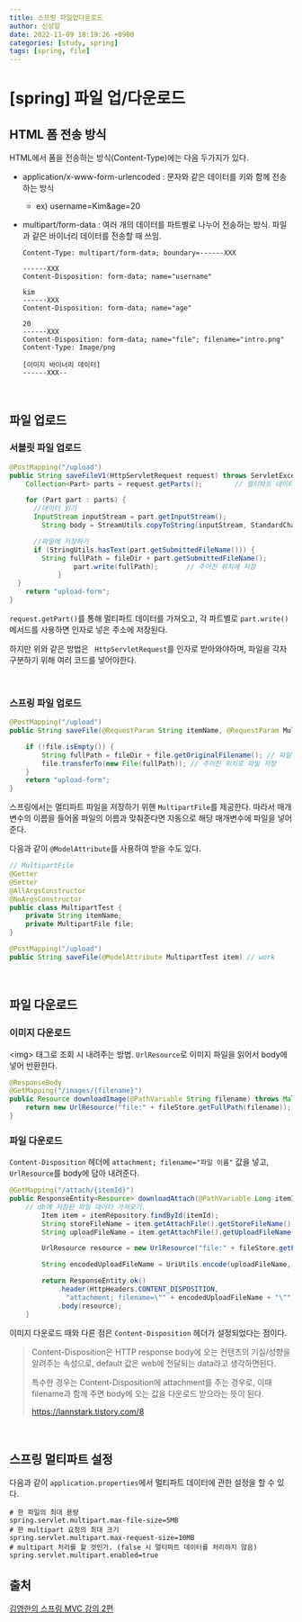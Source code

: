 ```yaml
---
title: 스프링 파일업다운로드
author: 신성일
date: 2022-11-09 18:19:26 +0900
categories: [study, spring]
tags: [spring, file]
---
```


# [spring] 파일 업/다운로드

## HTML 폼 전송 방식

HTML에서 폼을 전송하는 방식(Content-Type)에는 다음 두가지가 있다.

-  application/x-www-form-urlencoded : 문자와 같은 데이터를 키와 함께 전송하는 방식

   -  ex) username=Kim&age=20

-  multipart/form-data : 여러 개의 데이터를 파트별로 나누어 전송하는 방식. 파일과 같은 바이너리 데이터를 전송할 때 쓰임.

   ```
   Content-Type: multipart/form-data; boundary=------XXX

   ------XXX
   Content-Disposition: form-data; name="username"

   kim
   ------XXX
   Content-Disposition: form-data; name="age"

   20
   ------XXX
   Content-Disposition: form-data; name="file"; filename="intro.png"
   Content-Type: Image/png

   [이미지 바이너리 데이터]
   ------XXX--
   ```

<br/>

## **파일 업로드**

### **서블릿 파일 업로드**

```java
@PostMapping("/upload")
public String saveFileV1(HttpServletRequest request) throws ServletException, IOException {
	Collection<Part> parts = request.getParts();		// 멀티파트 데이터 가져오기

	for (Part part : parts) {
      //데이터 읽기
      InputStream inputStream = part.getInputStream();
    	String body = StreamUtils.copyToString(inputStream, StandardCharsets.UTF_8);

      //파일에 저장하기
      if (StringUtils.hasText(part.getSubmittedFileName())) {
      	String fullPath = fileDir + part.getSubmittedFileName(); 		// 클라이언트가 전달한 파일명
				part.write(fullPath);		// 주어진 위치에 저장
			}
  }
	return "upload-form";
}
```

`request.getPart()`를 통해 멀티파트 데이터를 가져오고, 각 파트별로 `part.write()` 메서드를 사용하면 인자로 넣은 주소에 저장된다.

하지만 위와 같은 방법은 ` HttpServletRequest`를 인자로 받아와야하며, 파일을 각자 구분하기 위해 여러 코드를 넣어야한다.

<br/>

### **스프링 파일 업로드**

```java
@PostMapping("/upload")
public String saveFile(@RequestParam String itemName, @RequestParam MultipartFile file) throws IOException {

	if (!file.isEmpty()) {
		String fullPath = fileDir + file.getOriginalFilename(); // 파일 원제목 가져오기
		file.transferTo(new File(fullPath)); // 주어진 위치로 파일 저장
	}
	return "upload-form";
}
```

스프링에서는 멀티파트 파일을 저장하기 위핸 `MultipartFile`를 제공한다. 따라서 매개변수의 이름을 들어올 파일의 이름과 맞춰준다면 자동으로 해당 매개변수에 파일을 넣어준다.

다음과 같이 `@ModelAttribute`를 사용하여 받을 수도 있다.

```java
// MultipartFile
@Getter
@Setter
@AllArgsConstructor
@NoArgsConstructor
public class MultipartTest {
	private String itemName;
	private MultipartFile file;
}
```

```java
@PostMapping("/upload")
public String saveFile(@ModelAttribute MultipartTest item) // work
```

<br/>

## 파일 다운로드

### 이미지 다운로드

\<img\> 태그로 조회 시 내려주는 방법. `UrlResource`로 이미지 파일을 읽어서 body에 넣어 반환한다.

```java
@ResponseBody
@GetMapping("/images/{filename}")
public Resource downloadImage(@PathVariable String filename) throws MalformedURLException {
	return new UrlResource("file:" + fileStore.getFullPath(filename));
}
```

### **파일 다운로드**

`Content-Disposition` 헤더에 `attachment; filename="파일 이름"` 값을 넣고, `UrlResource`를 body에 담아 내려준다.

```java
@GetMapping("/attach/{itemId}")
public ResponseEntity<Resource> downloadAttach(@PathVariable Long itemId) throws MalformedURLException {
  	// db에 저장된 파일 데이터 가져오기.
		Item item = itemRepository.findById(itemId);
		String storeFileName = item.getAttachFile().getStoreFileName();
		String uploadFileName = item.getAttachFile().getUploadFileName();

		UrlResource resource = new UrlResource("file:" + fileStore.getFullPath(storeFileName));

		String encodedUploadFileName = UriUtils.encode(uploadFileName, StandardCharsets.UTF_8);

		return ResponseEntity.ok()
			.header(HttpHeaders.CONTENT_DISPOSITION,
              "attachment; filename=\"" + encodedUploadFileName + "\"")
			.body(resource);
	}
```

이미지 다운로드 때와 다른 점은 `Content-Disposition` 헤더가 설정되었다는 점이다.

> Content-Disposition은 HTTP response body에 오는 컨텐츠의 기실/성향을 알려주는 속성으로, default 값은 web에 전달되는 data라고 생각하면된다.
>
> 특수한 경우는 Content-Disposition에 attachment를 주는 경우로, 이때 filename과 함께 주면 body에 오는 값을 다운로드 받으라는 뜻이 된다.
>
> https://lannstark.tistory.com/8

<br/>

## **스프링 멀티파트 설정**

다음과 같이 `application.properties`에서 멀티파트 데이터에 관한 설정을 할 수 있다.

```properties
# 한 파일의 최대 용량
spring.servlet.multipart.max-file-size=5MB
# 한 multipart 요청의 최대 크기
spring.servlet.multipart.max-request-size=10MB
# multipart 처리를 할 것인가. (false 시 멀티파트 데이터를 처리하지 않음)
spring.servlet.multipart.enabled=true
```

## 출처

[김영한의 스프링 MVC 강의 2편](https://www.inflearn.com/course/%EC%8A%A4%ED%94%84%EB%A7%81-mvc-2)
